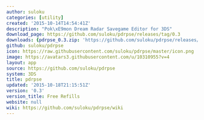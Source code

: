 ```yaml
---
author: suloku
categories: [utility]
created: '2015-10-14T14:54:41Z'
description: "Pok\xE9mon Dream Radar Savegame Editor for 3DS"
download_page: https://github.com/suloku/pdrpse/releases/tag/0.3
downloads: {pdrpse_0.3.zip: 'https://github.com/suloku/pdrpse/releases/download/0.3/pdrpse_0.3.zip'}
github: suloku/pdrpse
icon: https://raw.githubusercontent.com/suloku/pdrpse/master/icon.png
image: https://avatars3.githubusercontent.com/u/10310955?v=4
layout: app
source: https://github.com/suloku/pdrpse
system: 3DS
title: pdrpse
updated: '2015-10-18T21:15:51Z'
version: '0.3'
version_title: Free Refills
website: null
wiki: https://github.com/suloku/pdrpse/wiki
---
```

